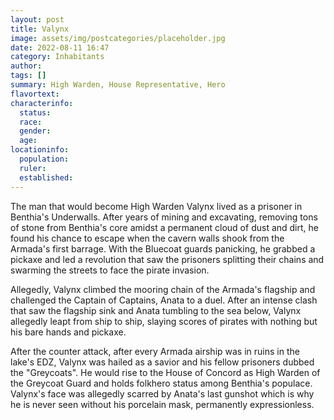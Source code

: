 ```yaml
---
layout: post
title: Valynx
image: assets/img/postcategories/placeholder.jpg
date: 2022-08-11 16:47
category: Inhabitants
author: 
tags: []
summary: High Warden, House Representative, Hero
flavortext: 
characterinfo:
  status: 
  race: 
  gender: 
  age: 
locationinfo:
  population: 
  ruler: 
  established: 
---
```


The man that would become High Warden Valynx lived as a prisoner in Benthia's Underwalls. After years of mining and excavating, removing tons of stone from Benthia's core amidst a permanent cloud of dust and dirt, he found his chance to escape when the cavern walls shook from the Armada's first barrage. With the Bluecoat guards panicking, he grabbed a pickaxe and led a revolution that saw the prisoners splitting their chains and swarming the streets to face the pirate invasion. 

Allegedly, Valynx climbed the mooring chain of the Armada's flagship and challenged the Captain of Captains, Anata to a duel. After an intense clash that saw the flagship sink and Anata tumbling to the sea below, Valynx allegedly leapt from ship to ship, slaying scores of pirates with nothing but his bare hands and pickaxe. 

After the counter attack, after every Armada airship was in ruins in the lake's EDZ, Valynx was hailed as a savior and his fellow prisoners dubbed the "Greycoats". He would rise to the House of Concord as High Warden of the Greycoat Guard and holds folkhero status among Benthia's populace. Valynx's face was allegedly scarred by Anata's last gunshot which is why he is never seen without his porcelain mask, permanently expressionless.